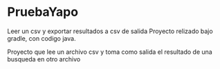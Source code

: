 # PruebaYapo
Leer un csv y exportar resultados a csv de salida
Proyecto relizado bajo gradle, con codigo java.

Proyecto que lee un archivo csv y toma como salida el resultado de una busqueda en otro archivo
